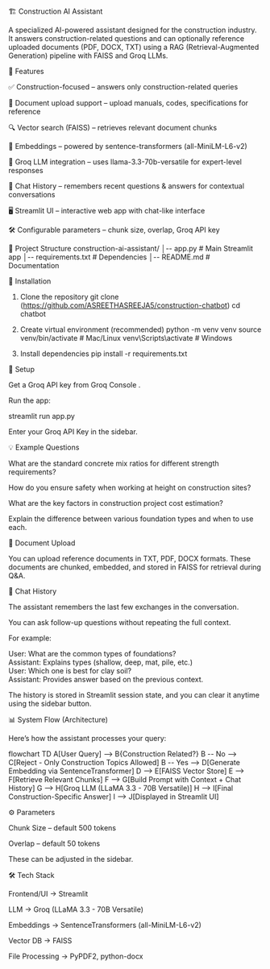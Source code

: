 🏗️ Construction AI Assistant

A specialized AI-powered assistant designed for the construction industry.
It answers construction-related questions and can optionally reference uploaded documents (PDF, DOCX, TXT) using a RAG (Retrieval-Augmented Generation) pipeline with FAISS and Groq LLMs.


🚀 Features

✅ Construction-focused – answers only construction-related queries

📄 Document upload support – upload manuals, codes, specifications for reference

🔍 Vector search (FAISS) – retrieves relevant document chunks

🧠 Embeddings – powered by sentence-transformers (all-MiniLM-L6-v2)

🤝 Groq LLM integration – uses llama-3.3-70b-versatile for expert-level responses

💬 Chat History – remembers recent questions & answers for contextual conversations

🖥️ Streamlit UI – interactive web app with chat-like interface

🛠️ Configurable parameters – chunk size, overlap, Groq API key


📂 Project Structure
construction-ai-assistant/
│-- app.py                 # Main Streamlit app
│-- requirements.txt       # Dependencies
│-- README.md              # Documentation


🔧 Installation
1. Clone the repository
git clone (https://github.com/ASREETHASREEJA5/construction-chatbot)
cd chatbot

2. Create virtual environment (recommended)
python -m venv venv
source venv/bin/activate   # Mac/Linux
venv\Scripts\activate      # Windows

3. Install dependencies
pip install -r requirements.txt



🔑 Setup

Get a Groq API key from Groq Console
.

Run the app:

streamlit run app.py


Enter your Groq API Key in the sidebar.



💡 Example Questions

What are the standard concrete mix ratios for different strength requirements?

How do you ensure safety when working at height on construction sites?

What are the key factors in construction project cost estimation?

Explain the difference between various foundation types and when to use each.



📄 Document Upload

You can upload reference documents in TXT, PDF, DOCX formats.
These documents are chunked, embedded, and stored in FAISS for retrieval during Q&A.



💬 Chat History

The assistant remembers the last few exchanges in the conversation.

You can ask follow-up questions without repeating the full context.

For example:

User: What are the common types of foundations?  
Assistant: Explains types (shallow, deep, mat, pile, etc.)  
User: Which one is best for clay soil?  
Assistant: Provides answer based on the previous context.  


The history is stored in Streamlit session state, and you can clear it anytime using the sidebar button.



📊 System Flow (Architecture)

Here’s how the assistant processes your query:

flowchart TD
    A[User Query] --> B{Construction Related?}
    B -- No --> C[Reject - Only Construction Topics Allowed]
    B -- Yes --> D[Generate Embedding via SentenceTransformer]
    D --> E[FAISS Vector Store]
    E --> F[Retrieve Relevant Chunks]
    F --> G[Build Prompt with Context + Chat History]
    G --> H[Groq LLM (LLaMA 3.3 - 70B Versatile)]
    H --> I[Final Construction-Specific Answer]
    I --> J[Displayed in Streamlit UI]



⚙️ Parameters

Chunk Size – default 500 tokens

Overlap – default 50 tokens

These can be adjusted in the sidebar.



🛠️ Tech Stack

Frontend/UI → Streamlit

LLM → Groq (LLaMA 3.3 - 70B Versatile)

Embeddings → SentenceTransformers (all-MiniLM-L6-v2)

Vector DB → FAISS

File Processing → PyPDF2, python-docx

